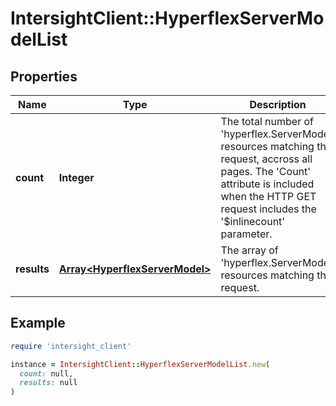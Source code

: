 # IntersightClient::HyperflexServerModelList

## Properties

| Name | Type | Description | Notes |
| ---- | ---- | ----------- | ----- |
| **count** | **Integer** | The total number of &#39;hyperflex.ServerModel&#39; resources matching the request, accross all pages. The &#39;Count&#39; attribute is included when the HTTP GET request includes the &#39;$inlinecount&#39; parameter. | [optional] |
| **results** | [**Array&lt;HyperflexServerModel&gt;**](HyperflexServerModel.md) | The array of &#39;hyperflex.ServerModel&#39; resources matching the request. | [optional] |

## Example

```ruby
require 'intersight_client'

instance = IntersightClient::HyperflexServerModelList.new(
  count: null,
  results: null
)
```

